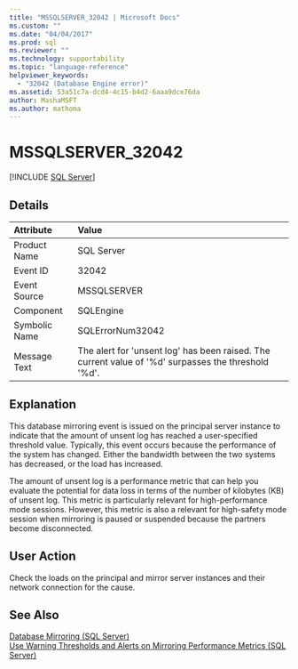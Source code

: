 ```yaml
---
title: "MSSQLSERVER_32042 | Microsoft Docs"
ms.custom: ""
ms.date: "04/04/2017"
ms.prod: sql
ms.reviewer: ""
ms.technology: supportability
ms.topic: "language-reference"
helpviewer_keywords: 
  - "32042 (Database Engine error)"
ms.assetid: 53a51c7a-dcd4-4c15-b4d2-6aaa9dce76da
author: MashaMSFT
ms.author: mathoma
---
```

# MSSQLSERVER_32042
 [!INCLUDE [SQL Server](../../includes/applies-to-version/sqlserver.md)]
  
## Details  
  
| Attribute | Value |  
| :-------- | :---- |  
|Product Name|SQL Server|  
|Event ID|32042|  
|Event Source|MSSQLSERVER|  
|Component|SQLEngine|  
|Symbolic Name|SQLErrorNum32042|  
|Message Text|The alert for 'unsent log' has been raised. The current value of '%d' surpasses the threshold '%d'.|  
  
## Explanation  
This database mirroring event is issued on the principal server instance to indicate that the amount of unsent log has reached a user-specified threshold value. Typically, this event occurs because the performance of the system has changed. Either the bandwidth between the two systems has decreased, or the load has increased.  
  
The amount of unsent log is a performance metric that can help you evaluate the potential for data loss in terms of the number of kilobytes (KB) of unsent log. This metric is particularly relevant for high-performance mode sessions. However, this metric is also a relevant for high-safety mode session when mirroring is paused or suspended because the partners become disconnected.  
  
## User Action  
Check the loads on the principal and mirror server instances and their network connection for the cause.  
  
## See Also  
[Database Mirroring &#40;SQL Server&#41;](~/database-engine/database-mirroring/database-mirroring-sql-server.md)  
[Use Warning Thresholds and Alerts on Mirroring Performance Metrics &#40;SQL Server&#41;](~/database-engine/database-mirroring/use-warning-thresholds-and-alerts-on-mirroring-performance-metrics-sql-server.md)  
  
